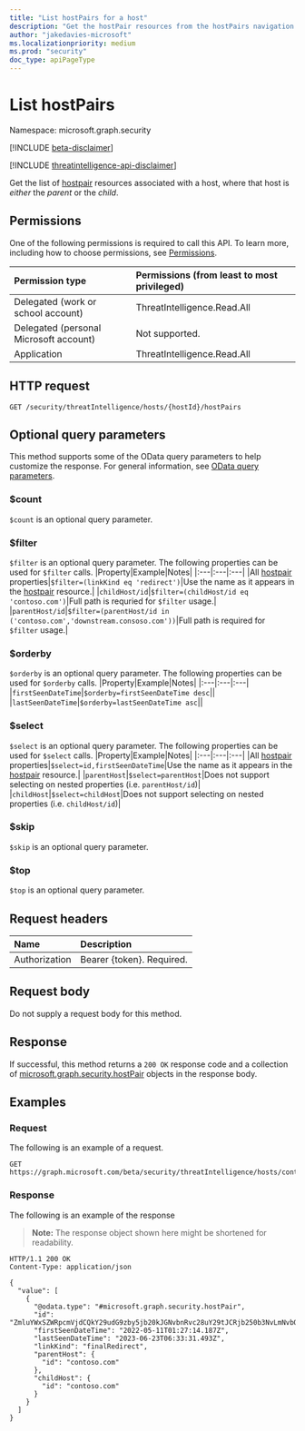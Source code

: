 ```yaml
---
title: "List hostPairs for a host"
description: "Get the hostPair resources from the hostPairs navigation property."
author: "jakedavies-microsoft"
ms.localizationpriority: medium
ms.prod: "security"
doc_type: apiPageType
---
```


# List hostPairs
Namespace: microsoft.graph.security

[!INCLUDE [beta-disclaimer](../../includes/beta-disclaimer.md)]

[!INCLUDE [threatintelligence-api-disclaimer](../../includes/threatintelligence-api-disclaimer.md)]

Get the list of [hostpair](../resources/security-hostpair.md) resources associated with a host, where that host is *either* the *parent* or the *child*.

## Permissions
One of the following permissions is required to call this API. To learn more, including how to choose permissions, see [Permissions](/graph/permissions-reference).

|Permission type|Permissions (from least to most privileged)|
|:---|:---|
|Delegated (work or school account)|ThreatIntelligence.Read.All|
|Delegated (personal Microsoft account)|Not supported.|
|Application|ThreatIntelligence.Read.All|

## HTTP request
<!-- {
  "blockType": "ignored"
}
-->
``` http
GET /security/threatIntelligence/hosts/{hostId}/hostPairs
```

## Optional query parameters
This method supports some of the OData query parameters to help customize the response. For general information, see [OData query parameters](/graph/query-parameters).

### $count
`$count` is an optional query parameter.

### $filter
`$filter` is an optional query parameter. The following properties can be used for `$filter` calls.
|Property|Example|Notes|
|:---|:---|:---|
|All [hostpair](../resources/security-hostpair.md) properties|`$filter=(linkKind eq 'redirect')`|Use the name as it appears in the [hostpair](../resources/security-hostpair.md) resource.|
|`childHost/id`|`$filter=(childHost/id eq 'contoso.com')`|Full path is requried for `$filter` usage.|
|`parentHost/id`|`$filter=(parentHost/id in ('contoso.com','downstream.consoso.com'))`|Full path is required for `$filter` usage.|

### $orderby
`$orderby` is an optional query parameter. The following properties can be used for `$orderby` calls.
|Property|Example|Notes|
|:---|:---|:---|
|`firstSeenDateTime`|`$orderby=firstSeenDateTime desc`||
|`lastSeenDateTime`|`$orderby=lastSeenDateTime asc`||

### $select
`$select` is an optional query parameter. The following properties can be used for `$select` calls.
|Property|Example|Notes|
|:---|:---|:---|
|All [hostpair](../resources/security-hostpair.md) properties|`$select=id,firstSeenDateTime`|Use the name as it appears in the [hostpair](../resources/security-hostpair.md) resource.|
|`parentHost`|`$select=parentHost`|Does not support selecting on nested properties (i.e. `parentHost/id`)|
|`childHost`|`$select=childHost`|Does not support selecting on nested properties (i.e. `childHost/id`)|

### $skip
`$skip` is an optional query parameter.

### $top
`$top` is an optional query parameter.

## Request headers
|Name|Description|
|:---|:---|
|Authorization|Bearer {token}. Required.|

## Request body
Do not supply a request body for this method.

## Response
If successful, this method returns a `200 OK` response code and a collection of [microsoft.graph.security.hostPair](../resources/security-hostpair.md) objects in the response body.

## Examples

### Request
The following is an example of a request.
<!-- {
  "blockType": "request",
  "name": "list_hostpair"
  "sampleKeys": ["contoso.com"]
}
-->
``` http
GET https://graph.microsoft.com/beta/security/threatIntelligence/hosts/contoso.com/hostPairs
```

### Response
The following is an example of the response
>**Note:** The response object shown here might be shortened for readability.
<!-- {
  "blockType": "response",
  "truncated": true,
  "@odata.type": "Collection(microsoft.graph.security.hostPair)"
}
-->
``` http
HTTP/1.1 200 OK
Content-Type: application/json

{
  "value": [
    {
      "@odata.type": "#microsoft.graph.security.hostPair",
      "id": "ZmluYWxSZWRpcmVjdCQkY29udG9zby5jb20kJGNvbnRvc28uY29tJCRjb250b3NvLmNvbQ==",
      "firstSeenDateTime": "2022-05-11T01:27:14.187Z",
      "lastSeenDateTime": "2023-06-23T06:33:31.493Z",
      "linkKind": "finalRedirect",
      "parentHost": {
        "id": "contoso.com"
      },
      "childHost": {
        "id": "contoso.com"
      }
    }
  ]
}
```